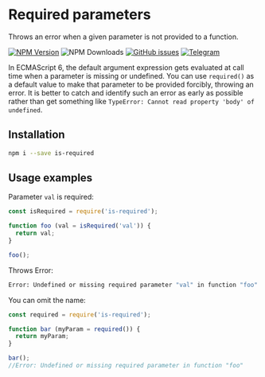# Required parameters

Throws an error when a given parameter is not provided to a function.

[![NPM Version][npm-image]][npm-url] ![NPM Downloads][downloads-image] [![GitHub issues][issues-image]][issues-url] [![Telegram][telegram-image]][telegram-url]

[npm-image]: https://img.shields.io/npm/v/is-required.svg
[npm-url]: https://www.npmjs.com/package/is-required
[downloads-image]: https://img.shields.io/npm/dw/is-required.svg
[deps-image]: https://david-dm.org/doasync/is-required.svg
[issues-image]: https://img.shields.io/github/issues/doasync/is-required.svg
[issues-url]: https://github.com/doasync/is-required/issues
[license-image]: https://img.shields.io/badge/license-MIT-blue.svg
[license-url]: https://raw.githubusercontent.com/doasync/is-required/master/LICENSE
[telegram-image]: http://i.imgur.com/WANXk3d.png
[telegram-url]: https://t.me/doasync

In ECMAScript 6, the default argument expression gets evaluated at call time
when a parameter is missing or undefined. You can use `required()` as a default value
to make that parameter to be provided forcibly, throwing an error. It is better to catch
and identify such an error as early as possible rather than get something like
`TypeError: Cannot read property 'body' of undefined`.

## Installation

```bash
npm i --save is-required
```

## Usage examples

Parameter `val` is required:

```javascript
const isRequired = require('is-required');

function foo (val = isRequired('val')) {
  return val;
}

foo();
```

Throws Error:
```bash
Error: Undefined or missing required parameter "val" in function "foo"
```

You can omit the name:

```javascript
const required = require('is-required');

function bar (myParam = required()) {
  return myParam;
}

bar();
//Error: Undefined or missing required parameter in function "foo"

```
